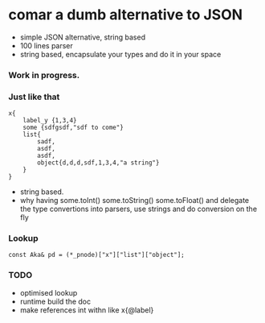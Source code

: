 # comar a dumb alternative to JSON

   * simple JSON alternative, string based
   * 100 lines parser
   * string based, encapsulate your types and do it in your space


### Work in progress.

### Just like that

```
x{
    label_y {1,3,4}
    some {sdfgsdf,"sdf to come"}
    list{
        sadf,
        asdf,
        asdf,
        object{d,d,d,sdf,1,3,4,"a string"}
    }
}

```
   * string based.
   * why having some.toInt()  some.toString()  some.toFloat() and delegate the type convertions into parsers, use strings and do conversion on the fly
      
### Lookup
   ```
   const Aka& pd = (*_pnode)["x"]["list"]["object"];
   
   ```
   
### TODO
   * optimised lookup
   * runtime build the doc
   * make references int withn like x{@label}
